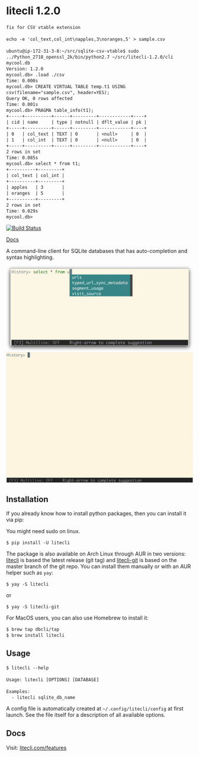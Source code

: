 # litecli 1.2.0
```
fix for CSV vtable extension

echo -e 'col_text,col_int\napples,3\noranges,5' > sample.csv

ubuntu@ip-172-31-3-8:~/src/sqlite-csv-vtable$ sudo ../Python_2718_openssl_2k/bin/python2.7 ~/src/litecli-1.2.0/cli mycool.db
Version: 1.2.0
mycool.db> .load ./csv
Time: 0.000s
mycool.db> CREATE VIRTUAL TABLE temp.t1 USING csv(filename="sample.csv", header=YES);
Query OK, 0 rows affected
Time: 0.001s
mycool.db> PRAGMA table_info(t1);
+-----+----------+------+---------+------------+----+
| cid | name     | type | notnull | dflt_value | pk |
+-----+----------+------+---------+------------+----+
| 0   | col_text | TEXT | 0       | <null>     | 0  |
| 1   | col_int  | TEXT | 0       | <null>     | 0  |
+-----+----------+------+---------+------------+----+
2 rows in set
Time: 0.085s
mycool.db> select * from t1;
+----------+---------+
| col_text | col_int |
+----------+---------+
| apples   | 3       |
| oranges  | 5       |
+----------+---------+
2 rows in set
Time: 0.029s
mycool.db>
```


[![Build Status](https://travis-ci.org/dbcli/litecli.svg?branch=master)](https://travis-ci.org/dbcli/litecli)

[Docs](https://litecli.com)

A command-line client for SQLite databases that has auto-completion and syntax highlighting.

![Completion](screenshots/litecli.png)
![CompletionGif](screenshots/litecli.gif)

## Installation

If you already know how to install python packages, then you can install it via pip:

You might need sudo on linux.

```
$ pip install -U litecli
```

The package is also available on Arch Linux through AUR in two versions: [litecli](https://aur.archlinux.org/packages/litecli/) is based the latest release (git tag) and [litecli-git](https://aur.archlinux.org/packages/litecli-git/) is based on the master branch of the git repo. You can install them manually or with an AUR helper such as `yay`:

```
$ yay -S litecli
```
or

```
$ yay -S litecli-git
```

For MacOS users, you can also use Homebrew to install it:

```
$ brew tap dbcli/tap
$ brew install litecli
```

## Usage

    $ litecli --help
    
    Usage: litecli [OPTIONS] [DATABASE]

    Examples:
      - litecli sqlite_db_name

A config file is automatically created at `~/.config/litecli/config` at first launch. See the file itself for a description of all available options.

## Docs

Visit: [litecli.com/features](https://litecli.com/features)

